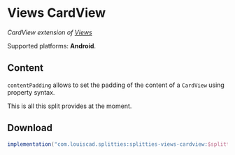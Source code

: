 # Views CardView

*CardView extension of [Views](../views)*

Supported platforms: **Android**.

## Content

`contentPadding` allows to set the padding of the content of a `CardView`
using property syntax.

This is all this split provides at the moment.

## Download

```groovy
implementation("com.louiscad.splitties:splitties-views-cardview:$splitties_version")
```
